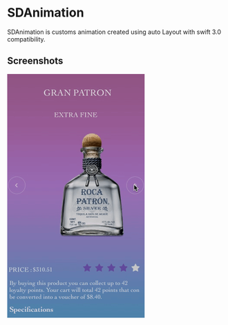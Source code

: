 # SDAnimation
SDAnimation is customs animation created using auto Layout with swift 3.0 compatibility.

## Screenshots

![Example](./Screens/animation.gif "Example View")
